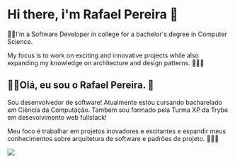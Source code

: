 # Hi there, i'm Rafael Pereira 👋

👨‍💻I'm a Software Developer in college for a bachelor's degree in Computer Science.<br>

My focus is to work on exciting and innovative projects while also expanding my knowledge on architecture and design patterns. 👷🏼‍♂️


## 👨‍💻Olá, eu sou o Rafael Pereira. 👋<br>

Sou desenvolvedor de software! Atualmente estou cursando bacharelado em Ciência da Computação.
Também sou formado pela Turma XP da Trybe em desevolvimento web fullstack!

Meu foco é trabalhar em projetos inovadores e excitantes e expandir meus conhecimentos sobre arquitetura de software e padrões de projeto. 👷🏼‍♂️


![](https://hit.yhype.me/github/profile?user_id=84300977)
